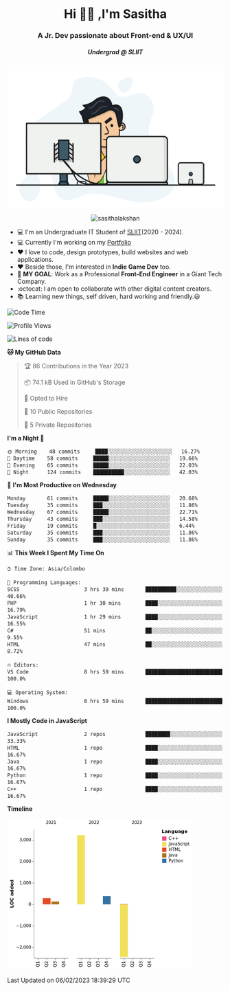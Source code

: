 
<h1 align="center">Hi 🙋‍♂️ ,I'm Sasitha</h1>
<h3 align="center">A Jr. Dev passionate about Front-end & UX/UI</h3>

<i><h5 align="center">Undergrad @ SLIIT</h5></i>

<p align="center">
  <img width="540" height="330" src="https://github.com/SasithaLakshan/SasithaLakshan/blob/main/dev.gif">
</p>
<p align="center"> <img src="https://komarev.com/ghpvc/?username=sasithalakshan&label=Profile%20views&color=0e75b6&style=flat" alt="sasithalakshan" /> </p>

- :computer: I'm an Undergraduate IT Student of [SLIIT](https://www.sliit.lk)(2020 - 2024).
- :computer: Currently I'm working on my <a href="https://SasithaLakshan.github.io" target="_blank">Portfolio</a>
- :heart: I love to code, design prototypes, build websites and web applications.
- :heart: Beside those, I'm interested in **Indie Game Dev** too.
- :electric_plug: **MY GOAL**: Work as a Professional **Front-End Engineer** in a Giant Tech Company.
- :octocat: I am open to collaborate with other digital content creators.
- :books: Learning new things, self driven, hard working and friendly.:smiley:
  
<!-- <h3 align="left">Tech Stack I'm Using</h3> -->

<!--START_SECTION:waka-->
![Code Time](http://img.shields.io/badge/Code%20Time-362%20hrs%208%20mins-blue)

![Profile Views](http://img.shields.io/badge/Profile%20Views-0-blue)

![Lines of code](https://img.shields.io/badge/From%20Hello%20World%20I%27ve%20Written-2%20Thousand%20lines%20of%20code-blue)

**🐱 My GitHub Data** 

> 🏆 86 Contributions in the Year 2023
 > 
> 📦 74.1 kB Used in GitHub's Storage 
 > 
> 💼 Opted to Hire
 > 
> 📜 10 Public Repositories 
 > 
> 🔑 5 Private Repositories  
 > 
**I'm a Night 🦉** 

```text
🌞 Morning    48 commits     ████░░░░░░░░░░░░░░░░░░░░░   16.27% 
🌆 Daytime    58 commits     █████░░░░░░░░░░░░░░░░░░░░   19.66% 
🌃 Evening    65 commits     █████░░░░░░░░░░░░░░░░░░░░   22.03% 
🌙 Night      124 commits    ██████████░░░░░░░░░░░░░░░   42.03%

```
📅 **I'm Most Productive on Wednesday** 

```text
Monday       61 commits     █████░░░░░░░░░░░░░░░░░░░░   20.68% 
Tuesday      35 commits     ███░░░░░░░░░░░░░░░░░░░░░░   11.86% 
Wednesday    67 commits     █████░░░░░░░░░░░░░░░░░░░░   22.71% 
Thursday     43 commits     ███░░░░░░░░░░░░░░░░░░░░░░   14.58% 
Friday       19 commits     █░░░░░░░░░░░░░░░░░░░░░░░░   6.44% 
Saturday     35 commits     ███░░░░░░░░░░░░░░░░░░░░░░   11.86% 
Sunday       35 commits     ███░░░░░░░░░░░░░░░░░░░░░░   11.86%

```


📊 **This Week I Spent My Time On** 

```text
⌚︎ Time Zone: Asia/Colombo

💬 Programming Languages: 
SCSS                     3 hrs 39 mins       ██████████░░░░░░░░░░░░░░░   40.66% 
PHP                      1 hr 30 mins        ████░░░░░░░░░░░░░░░░░░░░░   16.79% 
JavaScript               1 hr 29 mins        ████░░░░░░░░░░░░░░░░░░░░░   16.55% 
C#                       51 mins             ██░░░░░░░░░░░░░░░░░░░░░░░   9.55% 
HTML                     47 mins             ██░░░░░░░░░░░░░░░░░░░░░░░   8.72%

🔥 Editors: 
VS Code                  8 hrs 59 mins       █████████████████████████   100.0%

💻 Operating System: 
Windows                  8 hrs 59 mins       █████████████████████████   100.0%

```

**I Mostly Code in JavaScript** 

```text
JavaScript               2 repos             ████████░░░░░░░░░░░░░░░░░   33.33% 
HTML                     1 repo              ████░░░░░░░░░░░░░░░░░░░░░   16.67% 
Java                     1 repo              ████░░░░░░░░░░░░░░░░░░░░░   16.67% 
Python                   1 repo              ████░░░░░░░░░░░░░░░░░░░░░   16.67% 
C++                      1 repo              ████░░░░░░░░░░░░░░░░░░░░░   16.67%

```


**Timeline**

![Chart not found](https://raw.githubusercontent.com/SasithaLakshan/SasithaLakshan/main/charts/bar_graph.png) 


 Last Updated on 06/02/2023 18:39:29 UTC
<!--END_SECTION:waka-->

